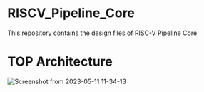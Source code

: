 # RISCV_Pipeline_Core
This repository contains the design files of RISC-V Pipeline Core

# TOP Architecture
![Screenshot from 2023-05-11 11-34-13](https://github.com/merldsu/RISCV_Pipeline_Core/assets/53592110/4caaeee5-e804-42ae-b0f0-264a62f2d385)
